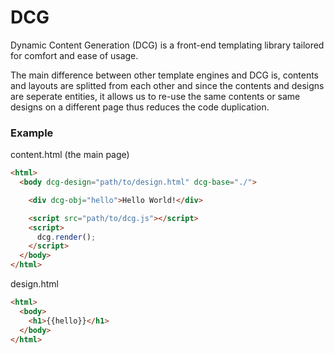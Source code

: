 # DCG
Dynamic Content Generation (DCG) is a front-end templating library tailored for comfort and ease of usage.

The main difference between other template engines and DCG is, contents and layouts are splitted from each other and since the contents and designs are seperate entities, it allows us to re-use the same contents or same designs on a different page thus reduces the code duplication.

### Example
content.html (the main page)
```html
<html>
  <body dcg-design="path/to/design.html" dcg-base="./">

    <div dcg-obj="hello">Hello World!</div>

    <script src="path/to/dcg.js"></script>
    <script>
      dcg.render();
    </script>
  </body>
</html>
```

design.html
```html
<html>
  <body>
    <h1>{{hello}}</h1>
  </body>
</html>
```
